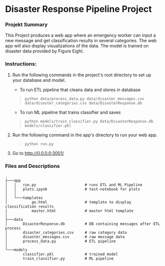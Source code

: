 # Disaster Response Pipeline Project

### Projekt Summary

This Project produces a web app where an emergency worker can input a new message and get classification results in several categories. 
The web app will also display visualizations of the data. 
The model is trained on disaster data provided by Figure Eight.

### Instructions:
1. Run the following commands in the project's root directory to set up your database and model.

    - To run ETL pipeline that cleans data and stores in database
    > `python data/process_data.py data/disaster_messages.csv data/disaster_categories.csv data/DisasterResponse.db`
    - To run ML pipeline that trains classifier and saves
    > `python models/train_classifier.py data/DisasterResponse.db models/classifier.pkl`

2. Run the following command in the app's directory to run your web app.
    > `python run.py`

3. Go to http://0.0.0.0:3001/

### Files and Descriptions

    .
    ├───app
    │   │   run.py                      # runs ETL and ML Pipeline         
    │   │   plots.ipynb                 # test-notebook for plots
    │   │
    │   └───templates                   
    │           go.html                 # template to display classification results
    │           master.html             # master html template
    │
    ├───data
    │       DisasterResponse.db         # DB containing messages after ETL process
    │       disaster_categories.csv     # raw category data
    │       disaster_messages.csv       # raw message data
    │       process_data.py             # ETL pipeline
    │
    └───models
            classifier.pkl              # trained model
            train_classifier.py         # ML pipeline
